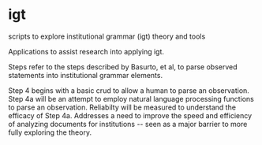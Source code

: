# igt
scripts to explore institutional grammar (igt) theory and tools

Applications to assist research into applying igt.

Steps refer to the steps described by Basurto, et al, to parse observed statements into institutional grammar elements.

Step 4 begins with a basic crud to allow a human to parse an observation.
Step 4a will be an attempt to employ natural language processing functions to parse an observation.
Reliabilty will be measured to understand the efficacy of Step 4a.
Addresses a need to improve the speed and efficiency of analyzing documents for institutions -- seen as a major 
barrier to more fully exploring the theory.
